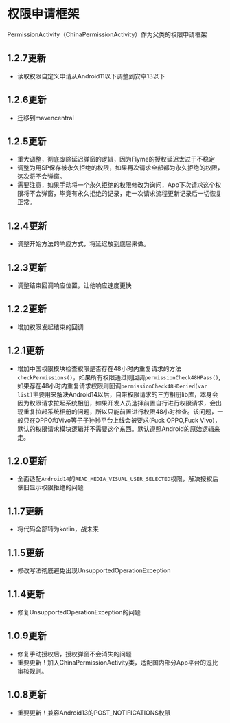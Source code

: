 # 权限申请框架

PermissionActivity（ChinaPermissionActivity）作为父类的权限申请框架


## 1.2.7更新

- 读取权限自定义申请从Android11以下调整到安卓13以下

## 1.2.6更新

- 迁移到mavencentral

## 1.2.5更新

- 重大调整，彻底废除延迟弹窗的逻辑，因为Flyme的授权延迟太过于不稳定
- 调整为用SP保存被永久拒绝的权限，如果再次请求全部都为永久拒绝的权限，这次将不会弹窗。
- 需要注意，如果手动将一个永久拒绝的权限修改为询问，App下次请求这个权限将不会弹窗，毕竟有永久拒绝的记录，走一次请求流程更新记录后一切恢复正常。

## 1.2.4更新

- 调整开始方法的响应方式，将延迟放到底层来做。

## 1.2.3更新

- 调整结束回调响应位置，让他响应速度更快

## 1.2.2更新

- 增加权限发起结束的回调

## 1.2.1更新

- 增加中国权限模块检查权限是否存在48小时内重复请求的方法`checkPermissions()`，如果所有权限通过则回调`permissionCheck48HPass()`,如果存在48小时内重复请求权限则回调`permissionCheck48HDenied(var list)`主要用来解决Android14以后，自带权限请求的三方相册lib库，本身会因为权限请求拉起系统相册，如果开发人员选择前置自行进行权限请求，会出现重复拉起系统相册的问题，所以只能前置进行权限48小时检查。该问题，一般只在OPPO和Vivo等子子孙孙平台上线会被要求(Fuck OPPO,Fuck Vivo)，默认的权限请求模块逻辑并不需要这个东西。默认遵照Android的原始逻辑来走。

## 1.2.0更新

- 全面适配`Android14`的`READ_MEDIA_VISUAL_USER_SELECTED`权限，解决授权后依旧显示权限拒绝的问题

## 1.1.7更新

- 将代码全部转为kotlin，战未来

## 1.1.5更新

- 修改写法彻底避免出现UnsupportedOperationException

## 1.1.4更新

- 修复UnsupportedOperationException的问题

## 1.0.9更新

- 修复手动授权后，授权弹窗不会消失的问题
- 重要更新！加入ChinaPermissionActivity类，适配国内部分App平台的逗比审核规则。

## 1.0.8更新

- 重要更新！兼容Android13的POST_NOTIFICATIONS权限
